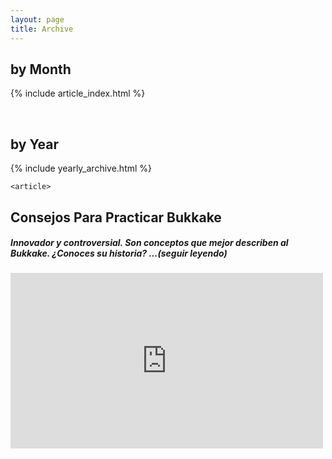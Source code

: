 ```yaml
---
layout: page
title: Archive
---
```

## by Month
{% include article_index.html %}

<br/>

## by Year
{% include yearly_archive.html %}


<div class="articles">
    
    <article>
<div class="card">
<h2>Consejos Para Practicar Bukkake</h2>
<h5>Innovador y controversial. Son conceptos que mejor describen al Bukkake. &iquest;Conoces su historia? ...(seguir leyendo)</h5>
<div class="video_container"><iframe src="https://www.pornhub.com/embed/ph6115b9eeefc96" width="500" height="281" frameborder="0" scrolling="no" allowfullscreen="allowfullscreen"></iframe></div>
</div>
